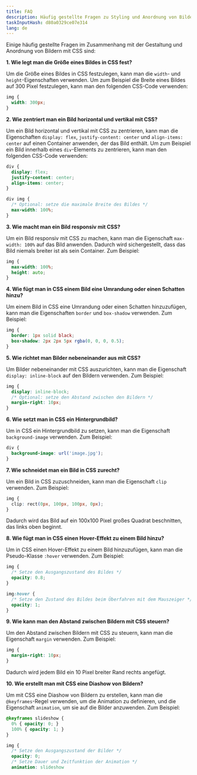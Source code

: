 ```yaml
---
title: FAQ
description: Häufig gestellte Fragen zu Styling und Anordnung von Bildern mit CSS
taskInputHash: d80a0329ce07e314
lang: de
---
```

Einige häufig gestellte Fragen im Zusammenhang mit der Gestaltung und Anordnung von Bildern mit CSS sind:

**1. Wie legt man die Größe eines Bildes in CSS fest?**

Um die Größe eines Bildes in CSS festzulegen, kann man die `width`- und `height`-Eigenschaften verwenden. Um zum Beispiel die Breite eines Bildes auf 300 Pixel festzulegen, kann man den folgenden CSS-Code verwenden:

```css
img {
  width: 300px;
}
``` 

**2. Wie zentriert man ein Bild horizontal und vertikal mit CSS?**

Um ein Bild horizontal und vertikal mit CSS zu zentrieren, kann man die Eigenschaften `display: flex`, `justify-content: center` und `align-items: center` auf einen Container anwenden, der das Bild enthält. Um zum Beispiel ein Bild innerhalb eines `div`-Elements zu zentrieren, kann man den folgenden CSS-Code verwenden:

```css
div {
  display: flex;
  justify-content: center;
  align-items: center;
}

div img {
  /* Optional: setze die maximale Breite des Bildes */
  max-width: 100%;
}
``` 

**3. Wie macht man ein Bild responsiv mit CSS?**

Um ein Bild responsiv mit CSS zu machen, kann man die Eigenschaft `max-width: 100%` auf das Bild anwenden. Dadurch wird sichergestellt, dass das Bild niemals breiter ist als sein Container. Zum Beispiel:

```css
img {
  max-width: 100%;
  height: auto;
}
``` 

**4. Wie fügt man in CSS einem Bild eine Umrandung oder einen Schatten hinzu?**

Um einem Bild in CSS eine Umrandung oder einen Schatten hinzuzufügen, kann man die Eigenschaften `border` und `box-shadow` verwenden. Zum Beispiel:

```css
img {
  border: 1px solid black;
  box-shadow: 2px 2px 5px rgba(0, 0, 0, 0.5);
}
``` 

**5. Wie richtet man Bilder nebeneinander aus mit CSS?**

Um Bilder nebeneinander mit CSS auszurichten, kann man die Eigenschaft `display: inline-block` auf den Bildern verwenden. Zum Beispiel:

```css
img {
  display: inline-block;
  /* Optional: setze den Abstand zwischen den Bildern */
  margin-right: 10px;
}
``` 

**6. Wie setzt man in CSS ein Hintergrundbild?**

Um in CSS ein Hintergrundbild zu setzen, kann man die Eigenschaft `background-image` verwenden. Zum Beispiel:

```css
div {
  background-image: url('image.jpg');
}
``` 

**7. Wie schneidet man ein Bild in CSS zurecht?**

Um ein Bild in CSS zuzuschneiden, kann man die Eigenschaft `clip` verwenden. Zum Beispiel:

```css
img {
  clip: rect(0px, 100px, 100px, 0px);
}
```

Dadurch wird das Bild auf ein 100x100 Pixel großes Quadrat beschnitten, das links oben beginnt.

**8. Wie fügt man in CSS einen Hover-Effekt zu einem Bild hinzu?**

Um in CSS einen Hover-Effekt zu einem Bild hinzuzufügen, kann man die Pseudo-Klasse `:hover` verwenden. Zum Beispiel:

```css
img {
  /* Setze den Ausgangszustand des Bildes */
  opacity: 0.8;
}

img:hover {
  /* Setze den Zustand des Bildes beim Überfahren mit dem Mauszeiger */
  opacity: 1;
}
``` 

**9. Wie kann man den Abstand zwischen Bildern mit CSS steuern?**

Um den Abstand zwischen Bildern mit CSS zu steuern, kann man die Eigenschaft `margin` verwenden. Zum Beispiel:

```css
img {
  margin-right: 10px;
}
```

Dadurch wird jedem Bild ein 10 Pixel breiter Rand rechts angefügt.

**10. Wie erstellt man mit CSS eine Diashow von Bildern?**

Um mit CSS eine Diashow von Bildern zu erstellen, kann man die `@keyframes`-Regel verwenden, um die Animation zu definieren, und die Eigenschaft `animation`, um sie auf die Bilder anzuwenden. Zum Beispiel:

```css
@keyframes slideshow {
  0% { opacity: 0; }
  100% { opacity: 1; }
}

img {
  /* Setze den Ausgangszustand der Bilder */
  opacity: 0;
  /* Setze Dauer und Zeitfunktion der Animation */
  animation: slideshow

